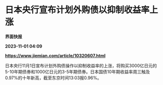 # 日本央行宣布计划外购债以抑制收益率上涨
**界面快报**

**2023-11-01 04:09**

**https://www.jiemian.com/article/10320607.html**

日本央行11月1日宣布计划外购债操作以抑制收益率的上涨，将购买3000亿日元的5-10年期债券和1000亿日元的3-5年期债券。日本国债10年期收益率周三触及0.97%的十年新高，截至东京时间13:03报0.96%。